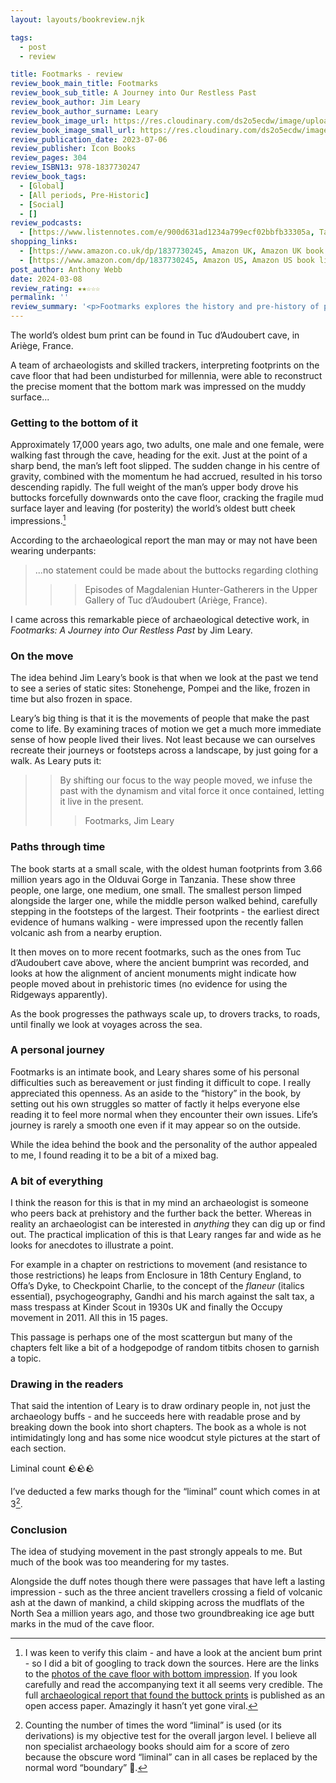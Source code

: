 ```yaml
---
layout: layouts/bookreview.njk

tags:
  - post
  - review

title: Footmarks - review
review_book_main_title: Footmarks
review_book_sub_title: A Journey into Our Restless Past
review_book_author: Jim Leary
review_book_author_surname: Leary
review_book_image_url: https://res.cloudinary.com/ds2o5ecdw/image/upload/acovers/1837730245.02._SCL_.jpg
review_book_image_small_url: https://res.cloudinary.com/ds2o5ecdw/image/upload/acovers/1837730245.02._SCM_.jpg
review_publication_date: 2023-07-06
review_publisher: Icon Books
review_pages: 304
review_ISBN13: 978-1837730247
review_book_tags:
  - [Global]
  - [All periods, Pre-Historic]
  - [Social]
  - []
review_podcasts:
  - [https://www.listennotes.com/e/900d631ad1234a799ecf02bbfb33305a, Talk Radio Europe, Jim Leary – Footmarks A Journey Into our Restless Past…with TRE’s Giles Brown]
shopping_links:
  - [https://www.amazon.co.uk/dp/1837730245, Amazon UK, Amazon UK book link]
  - [https://www.amazon.com/dp/1837730245, Amazon US, Amazon US book link]
post_author: Anthony Webb
date: 2024-03-08
review_rating: ★★☆☆☆
permalink: ''
review_summary: '<p>Footmarks explores the history and pre-history of people moving around, which has recieved less attention than the history of people staying put: in houses, villages and towns.</p><p>I love the idea, but the book was too meandering for my tastes. On the other hand... the scattergun approach means that <i>something</i> is likely to stick - personally I was delighted to stumble across the most ancient pre-historic bum print.</p>'
---
```

The world’s oldest bum print can be found in Tuc d’Audoubert cave, in Ariège, France.

A team of archaeologists and skilled trackers, interpreting footprints on the cave floor that had been undisturbed for millennia, were able to reconstruct the precise moment that the bottom mark was impressed on the muddy surface...

### Getting to the bottom of it

Approximately 17,000 years ago, two adults, one male and one female, were walking fast through the cave, heading for the exit. Just at the point of a sharp bend, the man’s left foot slipped. The sudden change in his centre of gravity, combined with the momentum he had accrued, resulted in his torso descending rapidly. The full weight of the man’s upper body drove his buttocks forcefully downwards onto the cave floor, cracking the fragile mud surface layer and leaving (for posterity) the world’s oldest butt cheek impressions.[^1]

According to the archaeological report the man may or may not have been wearing underpants:

> ...no statement could be made about the buttocks regarding clothing
>>> Episodes of Magdalenian Hunter-Gatherers in the Upper Gallery of Tuc d’Audoubert (Ariège, France).

I came across this remarkable piece of archaeological detective work, in _Footmarks: A Journey into Our Restless Past_ by Jim Leary.

### On the move

The idea behind Jim Leary’s book is that when we look at the past we tend to see a series of static sites: Stonehenge, Pompei and the like, frozen in time but also frozen in space.

Leary’s big thing is that it is the movements of people that make the past come to life. By examining traces of motion we get a much more immediate sense of how people lived their lives. Not least because we can ourselves recreate their journeys or footsteps across a landscape, by just going for a walk. As Leary puts it:

>> By shifting our focus to the way people moved, we infuse the past with the dynamism and vital force it once contained, letting it live in the present.
>>> Footmarks, Jim Leary

### Paths through time

The book starts at a small scale, with the oldest human footprints from 3.66 million years ago in the Olduvai Gorge in Tanzania. These show three people, one large, one medium, one small. The smallest person limped alongside the larger one, while the middle person walked behind, carefully stepping in the footsteps of the largest. Their footprints - the earliest direct evidence of humans walking - were impressed upon the recently fallen volcanic ash from a nearby eruption.

It then moves on to more recent footmarks, such as the ones from Tuc d’Audoubert cave above, where the ancient bumprint was recorded, and looks at how the alignment of ancient monuments might indicate how people moved about in prehistoric times (no evidence for using the Ridgeways apparently).

As the book progresses the pathways scale up, to drovers tracks, to roads, until finally we look at voyages across the sea.

### A personal journey

Footmarks is an intimate book, and Leary shares some of his personal difficulties such as bereavement or just finding it difficult to cope. I really appreciated this openness. As an aside to the “history” in the book, by setting out his own struggles so matter of factly it helps everyone else reading it to feel more normal when they encounter their own issues. Life’s journey is rarely a smooth one even if it may appear so on the outside.

While the idea behind the book and the personality of the author appealed to me, I found reading it to be a bit of a mixed bag.

### A bit of everything

I think the reason for this is that in my mind an archaeologist is someone who peers back at prehistory and the further back the better. Whereas in reality an archaeologist can be interested in _anything_ they can dig up or find out. The practical implication of this is that Leary ranges far and wide as he looks for anecdotes to illustrate a point.

For example in a chapter on restrictions to movement (and resistance to those restrictions) he leaps from Enclosure in 18th Century England, to Offa’s Dyke, to Checkpoint Charlie, to the concept of the _flaneur_ (italics essential), psychogeography, Gandhi and his march against the salt tax, a mass trespass at Kinder Scout in 1930s UK and finally the Occupy movement in 2011. All this in 15 pages.

This passage is perhaps one of the most scattergun but many of the chapters felt like a bit of a hodgepodge of random titbits chosen to garnish a topic.

### Drawing in the readers

That said the intention of Leary is to draw ordinary people in, not just the archaeology buffs - and he succeeds here with readable prose and by breaking down the book into short chapters. The book as a whole is not intimidatingly long and has some nice woodcut style pictures at the start of each section.

Liminal count 🪨🪨🪨

I’ve deducted a few marks though for the “liminal” count which comes in at 3[^2].

### Conclusion

The idea of studying movement in the past strongly appeals to me. But much of the book was too meandering for my tastes.

Alongside the duff notes though there were passages that have left a lasting impression - such as the three ancient travellers crossing a field of volcanic ash at the dawn of mankind, a child skipping across the mudflats of the North Sea a million years ago, and those two groundbreaking ice age butt marks in the mud of the cave floor.


[^1]: I was keen to verify this claim - and have a look at the ancient bum print - so I did a bit of googling to track down the sources. Here are the links to the [photos of the cave floor with bottom impression](https://link.springer.com/chapter/10.1007/978-3-030-60406-6_13/figures/4). If you look carefully and read the accompanying text it all seems very credible. The full [archaeological report that found the buttock prints](https://link.springer.com/chapter/10.1007/978-3-030-60406-6_13) is published as an open access paper. Amazingly it hasn’t yet gone viral.

[^2]: Counting the number of times the word “liminal” is used (or its derivations) is my objective test for the overall jargon level. I believe all non specialist archaeology books should aim for a score of zero because the obscure word “liminal” can in all cases be replaced by the normal word “boundary” 🙂.